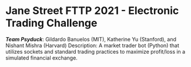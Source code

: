# **Jane Street FTTP 2021 - Electronic Trading Challenge**

***Team Psyduck***: Gildardo Banuelos (MIT), Katherine Yu (Stanford), and Nishant Mishra (Harvard)
Description: A market trader bot (Python) that utilizes sockets and standard trading practices to maximize profit/loss in a simulated financial exchange.
